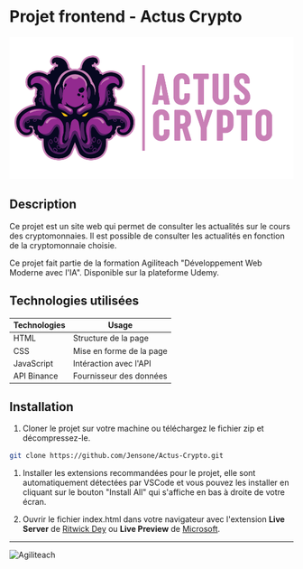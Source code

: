 # Projet frontend - Actus Crypto

![Actus Crypto](assets/img/logo-dark.png)

## Description

Ce projet est un site web qui permet de consulter les actualités sur le cours des cryptomonnaies. Il est possible de consulter les actualités en fonction de la cryptomonnaie choisie.

Ce projet fait partie de la formation Agiliteach "Développement Web Moderne avec l'IA". Disponible sur la plateforme Udemy.

## Technologies utilisées

| Technologies | Usage |
| ------------ | ----- |
| HTML         | Structure de la page |
| CSS          | Mise en forme de la page |
| JavaScript   | Intéraction avec l'API |
| API Binance  | Fournisseur des données |

## Installation

1. Cloner le projet sur votre machine ou téléchargez le fichier zip et décompressez-le.

```bash
git clone https://github.com/Jensone/Actus-Crypto.git
```

1. Installer les extensions recommandées pour le projet, elle sont automatiquement détectées par VSCode et vous pouvez les installer en cliquant sur le bouton "Install All" qui s'affiche en bas à droite de votre écran.

2. Ouvrir le fichier index.html dans votre navigateur avec l'extension **Live Server** de [Ritwick Dey](https://ritwickdey.github.io/vscode-live-server/) ou **Live Preview** de [Microsoft](https://marketplace.visualstudio.com/items?itemName=ms-vscode.live-server).

---
![Agiliteach](https://cdn.agiliteach.org/medias/images/github-at-.gif)